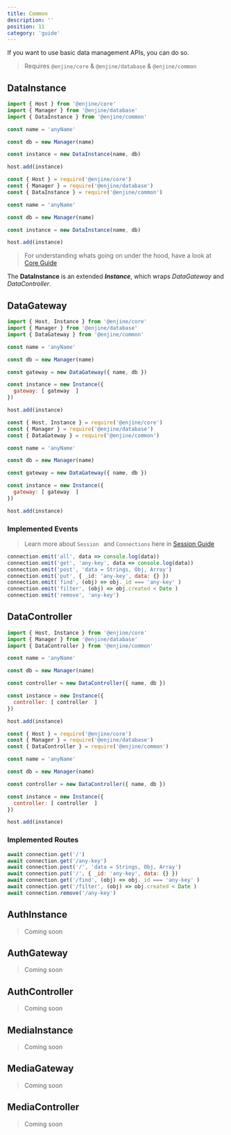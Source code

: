 ```yaml
---
title: Common
description: ''
position: 11
category: 'guide'
---
```


If you want to use basic data management APIs, you can do so.

> Requires `@enjine/core` & `@enjine/database` & `@enjine/common`

## DataInstance

<code-group>
  <code-block label="es6" active>

  ```js
  import { Host } from '@enjine/core'
  import { Manager } from '@enjine/database'
  import { DataInstance } from '@enjine/common'

  const name = 'anyName'

  const db = new Manager(name)

  const instance = new DataInstance(name, db)

  host.add(instance)
  ```

  </code-block>
  <code-block label="commonjs">

  ```js
  const { Host } = require('@enjine/core')
  const { Manager } = require('@enjine/database')
  const { DataInstance } = require('@enjine/common')

  const name = 'anyName'

  const db = new Manager(name)

  const instance = new DataInstance(name, db)

  host.add(instance)
  ```

  </code-block>
</code-group>

> For understanding whats going on under the hood, have a look at [Core Guide](/guide/core#instance)

The **DataInstance** is an extended ***Instance***, which wraps *DataGateway* and *DataController*.

## DataGateway

<code-group>
  <code-block label="es6" active>

  ```js
  import { Host, Instance } from '@enjine/core'
  import { Manager } from '@enjine/database'
  import { DataGateway } from '@enjine/common'

  const name = 'anyName'

  const db = new Manager(name)

  const gateway = new DataGateway({ name, db })

  const instance = new Instance({
    gateway: [ gateway  ]
  })

  host.add(instance)
  ```

  </code-block>
  <code-block label="commonjs">

  ```js
  const { Host, Instance } = require('@enjine/core')
  const { Manager } = require('@enjine/database')
  const { DataGateway } = require('@enjine/common')

  const name = 'anyName'

  const db = new Manager(name)

  const gateway = new DataGateway({ name, db })

  const instance = new Instance({
    gateway: [ gateway  ]
  })

  host.add(instance)
  ```

  </code-block>
</code-group>

### Implemented Events

> Learn more about `Session ` and `Connections` here in [Session Guide](/guide/session)

```js
connection.emit('all', data => console.log(data))
connection.emit('get', 'any-key', data => console.log(data))
connection.emit('post', 'data = Strings, Obj, Array')
connection.emit('put', { _id: 'any-key', data: {} })
connection.emit('find', (obj) => obj._id === 'any-key' )
connection.emit('filter', (obj) => obj.created < Date )
connection.emit('remove', 'any-key')
```

## DataController

<code-group>
  <code-block label="es6" active>

  ```js
  import { Host, Instance } from '@enjine/core'
  import { Manager } from '@enjine/database'
  import { DataController } from '@enjine/common'

  const name = 'anyName'

  const db = new Manager(name)

  const controller = new DataController({ name, db })

  const instance = new Instance({
    controller: [ controller  ]
  })

  host.add(instance)
  ```

  </code-block>
  <code-block label="commonjs">

  ```js
  const { Host } = require('@enjine/core')
  const { Manager } = require('@enjine/database')
  const { DataController } = require('@enjine/common')

  const name = 'anyName'

  const db = new Manager(name)

  const controller = new DataController({ name, db })

  const instance = new Instance({
    controller: [ controller  ]
  })

  host.add(instance)
  ```

  </code-block>
</code-group>

### Implemented Routes

```js
await connection.get('/')
await connection.get('/any-key')
await connection.post('/', 'data = Strings, Obj, Array')
await connection.put('/', { _id: 'any-key', data: {} })
await connection.get('/find', (obj) => obj._id === 'any-key' )
await connection.get('/filter', (obj) => obj.created < Date )
await connection.remove('/any-key')
```

## AuthInstance

> Coming soon

## AuthGateway

> Coming soon

## AuthController

> Coming soon

## MediaInstance

> Coming soon

## MediaGateway

> Coming soon

## MediaController

> Coming soon
